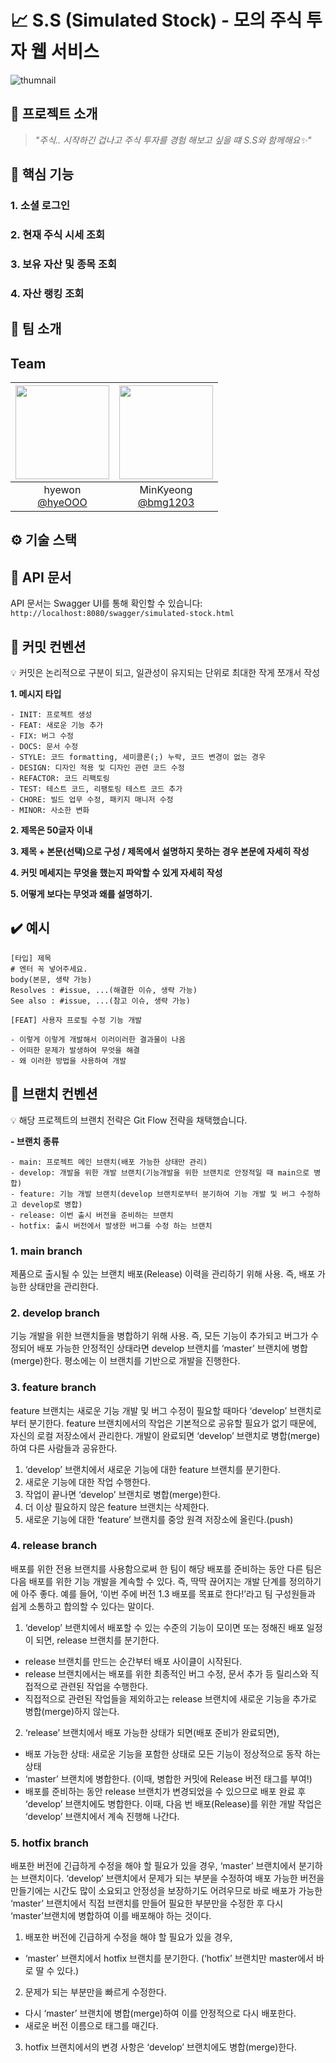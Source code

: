 # 📈 S.S (Simulated Stock) - 모의 주식 투자 웹 서비스
![thumnail](https://github.com/user-attachments/assets/50f43d58-289b-4936-a583-9045466b3501)
## 📝 프로젝트 소개
> *"주식.. 시작하긴 겁나고 주식 투자를 경험 해보고 싶을 떄 S.S와 함께해요✨"*

## 🎯 핵심 기능

### 1. 소셜 로그인

### 2. 현재 주식 시세 조회

### 3. 보유 자산 및 종목 조회

### 4. 자산 랭킹 조회


## 👥 팀 소개
## Team
|<img src="https://avatars.githubusercontent.com/u/165285610?v=4" width="150" height="150"/>|<img src="https://avatars.githubusercontent.com/u/79212190?v=4" width="150" height="150"/>|
|:-:|:-:|
|hyewon<br/>[@hyeOOO](https://github.com/hyeOOO)|MinKyeong<br/>[@bmg1203](https://github.com/bmg1203)|


## ⚙️ 기술 스택



## 📱 API 문서
API 문서는 Swagger UI를 통해 확인할 수 있습니다: `http://localhost:8080/swagger/simulated-stock.html`

## 📌 커밋 컨벤션
💡 커밋은 논리적으로 구분이 되고, 일관성이 유지되는 단위로 최대한 작게 쪼개서 작성

 **1. 메시지 타입**
```
- INIT: 프로젝트 생성
- FEAT: 새로운 기능 추가
- FIX: 버그 수정
- DOCS: 문서 수정
- STYLE: 코드 formatting, 세미콜론(;) 누락, 코드 변경이 없는 경우
- DESIGN: 디자인 적용 및 디자인 관련 코드 수정
- REFACTOR: 코드 리팩토링
- TEST: 테스트 코드, 리팽토링 테스트 코드 추가
- CHORE: 빌드 업무 수정, 패키지 매니저 수정
- MINOR: 사소한 변화
```
 **2. 제목은 50글자 이내**

 **3. 제목 + 본문(선택)으로 구성 / 제목에서 설명하지 못하는 경우 본문에 자세히 작성**

 **4. 커밋 메세지는 무엇을 했는지 파악할 수 있게 자세히 작성**

 **5. 어떻게 보다는 무엇과 왜를 설명하기.**

## ✔️ 예시
```
[타입] 제목
# 엔터 꼭 넣어주세요.
body(본문, 생략 가능)
Resolves : #issue, ...(해결한 이슈, 생략 가능)
See also : #issue, ...(참고 이슈, 생략 가능)
```
```
[FEAT] 사용자 프로필 수정 기능 개발 

- 이렇게 이렇게 개발해서 이러이러한 결과물이 나옴
- 어떠한 문제가 발생하여 무엇을 해결
- 왜 이러한 방법을 사용하여 개발
```

## 📌 브랜치 컨벤션

💡 해당 프로젝트의 브랜치 전략은 Git Flow 전략을 채택했습니다.

 **- 브랜치 종류**
```
- main: 프로젝트 메인 브랜치(배포 가능한 상태만 관리)
- develop: 개발을 위한 개발 브랜치(기능개발을 위한 브랜치로 안정적일 때 main으로 병합)
- feature: 기능 개발 브랜치(develop 브랜치로부터 분기하여 기능 개발 및 버그 수정하고 develop로 병합)
- release: 이번 출시 버전을 준비하는 브랜치
- hotfix: 출시 버전에서 발생한 버그를 수정 하는 브랜치
```
### 1. main branch

제품으로 출시될 수 있는 브랜치
배포(Release) 이력을 관리하기 위해 사용. 즉, 배포 가능한 상태만을 관리한다.

### 2. develop branch
기능 개발을 위한 브랜치들을 병합하기 위해 사용. 즉, 모든 기능이 추가되고 버그가 수정되어 배포 가능한 안정적인 상태라면 develop 브랜치를 ‘master’ 브랜치에 병합(merge)한다.
평소에는 이 브랜치를 기반으로 개발을 진행한다.

### 3. feature branch
feature 브랜치는 새로운 기능 개발 및 버그 수정이 필요할 때마다 ‘develop’ 브랜치로부터 분기한다. feature 브랜치에서의 작업은 기본적으로 공유할 필요가 없기 때문에, 자신의 로컬 저장소에서 관리한다.
개발이 완료되면 ‘develop’ 브랜치로 병합(merge)하여 다른 사람들과 공유한다.

1. ‘develop’ 브랜치에서 새로운 기능에 대한 feature 브랜치를 분기한다.
2. 새로운 기능에 대한 작업 수행한다.
3. 작업이 끝나면 ‘develop’ 브랜치로 병합(merge)한다.
4. 더 이상 필요하지 않은 feature 브랜치는 삭제한다.
5. 새로운 기능에 대한 ‘feature’ 브랜치를 중앙 원격 저장소에 올린다.(push)


### 4. release branch
배포를 위한 전용 브랜치를 사용함으로써 한 팀이 해당 배포를 준비하는 동안 다른 팀은 다음 배포를 위한 기능 개발을 계속할 수 있다. 즉, 딱딱 끊어지는 개발 단계를 정의하기에 아주 좋다.
예를 들어, ‘이번 주에 버전 1.3 배포를 목표로 한다!’라고 팀 구성원들과 쉽게 소통하고 합의할 수 있다는 말이다.

1. ‘develop’ 브랜치에서 배포할 수 있는 수준의 기능이 모이면 또는 정해진 배포 일정이 되면, release 브랜치를 분기한다.
- release 브랜치를 만드는 순간부터 배포 사이클이 시작된다.
- release 브랜치에서는 배포를 위한 최종적인 버그 수정, 문서 추가 등 릴리스와 직접적으로 관련된 작업을 수행한다.
- 직접적으로 관련된 작업들을 제외하고는 release 브랜치에 새로운 기능을 추가로 병합(merge)하지 않는다.
2. ‘release’ 브랜치에서 배포 가능한 상태가 되면(배포 준비가 완료되면),
- 배포 가능한 상태: 새로운 기능을 포함한 상태로 모든 기능이 정상적으로 동작 하는 상태
- ‘master’ 브랜치에 병합한다. (이때, 병합한 커밋에 Release 버전 태그를 부여!)
- 배포를 준비하는 동안 release 브랜치가 변경되었을 수 있으므로 배포 완료 후 ‘develop’ 브랜치에도 병합한다.
이때, 다음 번 배포(Release)를 위한 개발 작업은 ‘develop’ 브랜치에서 계속 진행해 나간다.

### 5. hotfix branch
배포한 버전에 긴급하게 수정을 해야 할 필요가 있을 경우, ‘master’ 브랜치에서 분기하는 브랜치이다. ‘develop’ 브랜치에서 문제가 되는 부분을 수정하여 배포 가능한 버전을 만들기에는 시간도 많이 소요되고 안정성을 보장하기도 어려우므로 바로 배포가 가능한 ‘master’ 브랜치에서 직접 브랜치를 만들어 필요한 부분만을 수정한 후 다시 ‘master’브랜치에 병합하여 이를 배포해야 하는 것이다.

1. 배포한 버전에 긴급하게 수정을 해야 할 필요가 있을 경우,
- ‘master’ 브랜치에서 hotfix 브랜치를 분기한다. (‘hotfix’ 브랜치만 master에서 바로 딸 수 있다.)
2. 문제가 되는 부분만을 빠르게 수정한다.
- 다시 ‘master’ 브랜치에 병합(merge)하여 이를 안정적으로 다시 배포한다.
- 새로운 버전 이름으로 태그를 매긴다.
3. hotfix 브랜치에서의 변경 사항은 ‘develop’ 브랜치에도 병합(merge)한다.


